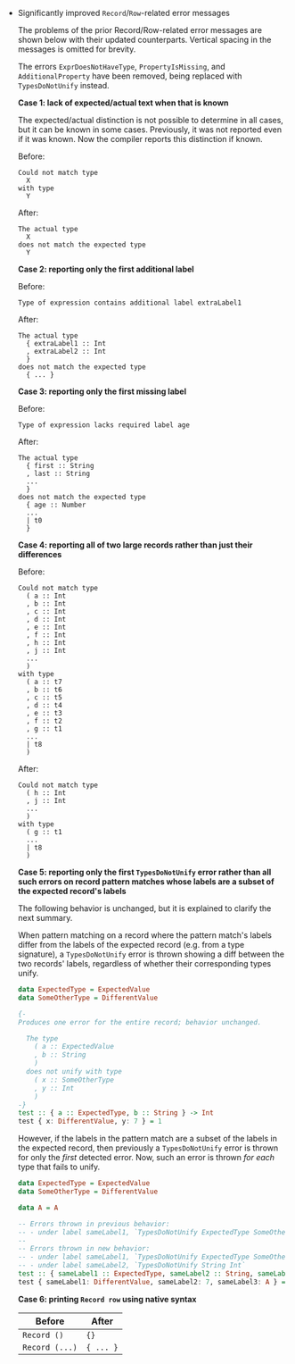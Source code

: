 * Significantly improved `Record`/`Row`-related error messages

  The problems of the prior Record/Row-related error messages
  are shown below with their updated counterparts. Vertical spacing
  in the messages is omitted for brevity.
  
  The errors `ExprDoesNotHaveType`, `PropertyIsMissing`, 
  and `AdditionalProperty` have been removed, being replaced
  with `TypesDoNotUnify` instead.

  **Case 1: lack of expected/actual text when that is known**

  The expected/actual distinction is not possible to determine in all cases,
  but it can be known in some cases. Previously, it was not reported even 
  if it was known. Now the compiler reports this distinction if known.

  Before:
  ```
  Could not match type
    X
  with type
    Y
  ```
  After:
  ```
  The actual type
    X
  does not match the expected type
    Y
  ```

  **Case 2: reporting only the first additional label**

  Before:
  ```
  Type of expression contains additional label extraLabel1
  ```
  After:
  ```
  The actual type
    { extraLabel1 :: Int
    , extraLabel2 :: Int
    }
  does not match the expected type
    { ... }
  ```

  **Case 3: reporting only the first missing label**

  Before:
  ```
  Type of expression lacks required label age
  ```
  After:
  ```
  The actual type
    { first :: String
    , last :: String
    ...
    }
  does not match the expected type
    { age :: Number
    ...
    | t0
    }
  ```

  **Case 4: reporting all of two large records rather than just their differences**

  Before:
  ```
  Could not match type
    ( a :: Int
    , b :: Int
    , c :: Int
    , d :: Int
    , e :: Int
    , f :: Int
    , h :: Int
    , j :: Int
    ...
    )
  with type
    ( a :: t7
    , b :: t6
    , c :: t5
    , d :: t4
    , e :: t3
    , f :: t2
    , g :: t1
    ...
    | t8
    )
  ```
  After:
  ```
  Could not match type
    ( h :: Int
    , j :: Int
    ...
    )
  with type
    ( g :: t1
    ...
    | t8
    )
  ```

  **Case 5: reporting only the first `TypesDoNotUnify` error rather than all such errors on record pattern matches whose labels are a subset of the expected record's labels**

  The following behavior is unchanged, but it is explained to clarify
  the next summary.
 
  When pattern matching on a record where the pattern match's labels
  differ from the labels of the expected record (e.g. from a type signature),
  a `TypesDoNotUnify` error is thrown showing a diff between the two records' labels,
  regardless of whether their corresponding types unify.

  ```purs
  data ExpectedType = ExpectedValue
  data SomeOtherType = DifferentValue

  {-  
  Produces one error for the entire record; behavior unchanged.

    The type
      ( a :: ExpectedValue
      , b :: String
      )
    does not unify with type
      ( x :: SomeOtherType
      , y :: Int
      )
  -}
  test :: { a :: ExpectedType, b :: String } -> Int
  test { x: DifferentValue, y: 7 } = 1
  ```

  However, if the labels in the pattern match are a subset of the labels
  in the expected record, then previously a `TypesDoNotUnify` error is thrown
  for only the _first_ detected error. Now, such an error is thrown
  _for each_ type that fails to unify.

  ```purs
  data ExpectedType = ExpectedValue
  data SomeOtherType = DifferentValue

  data A = A

  -- Errors thrown in previous behavior:
  -- - under label sameLabel1, `TypesDoNotUnify ExpectedType SomeOtherType`
  --
  -- Errors thrown in new behavior:
  -- - under label sameLabel1, `TypesDoNotUnify ExpectedType SomeOtherType`
  -- - under label sameLabel2, `TypesDoNotUnify String Int`
  test :: { sameLabel1 :: ExpectedType, sameLabel2 :: String, sameLabel3 :: A } -> Int
  test { sameLabel1: DifferentValue, sameLabel2: 7, sameLabel3: A } = 1
  ```

  **Case 6: printing `Record row` using native syntax**

  | Before | After |
  | - | - |
  | `Record ()` | `{}` |
  | `Record (...)` | `{ ... }` |
